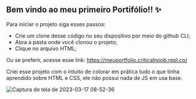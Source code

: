 ## Bem vindo ao meu primeiro Portifólio!! ✨

Para iniciar o projeto siga esses passos: 

- Crie um clone desse código no seu dispositivo por meio do github CLI;
- Abra a pasta onde você clonou o projeto;
- Clique no arquivo HTML;

Ou se preferir, acesse esse link: https://meuportfolio.criticalnoob.repl.co/

Criei esse projeto com o intuito de colorar em prática tudo o que tinha aprendido sobre HTML e CSS, ele não possui nada de JS em usa base.

![Captura de tela de 2023-03-17 08-52-36](https://user-images.githubusercontent.com/103211486/225898820-aee9533f-1ddd-4cb3-8dab-a706084d5e13.png)

